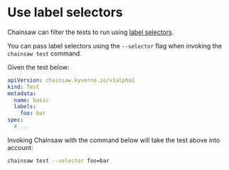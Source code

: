 # Use label selectors

Chainsaw can filter the tests to run using [label selectors](https://kubernetes.io/docs/concepts/overview/working-with-objects/labels/#label-selectors).

You can pass label selectors using the `--selector` flag when invoking the `chainsaw test` command.

Given the test below:

```yaml
apiVersion: chainsaw.kyverno.io/v1alpha1
kind: Test
metadata:
  name: basic
  labels:
    foo: bar
spec:
  # ...
```

Invoking Chainsaw with the command below will take the test above into account:

```bash
chainsaw test --selector foo=bar
```
